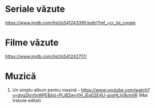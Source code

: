 # Seriale văzute  
  https://www.imdb.com/list/ls541243395/edit/?ref_=cr_lst_create  
# Filme văzute  
  https://www.imdb.com/list/ls541242717/
# Muzică    
  1. Un simplu album pentru mașină - https://www.youtube.com/watch?v=dvgZkm1xWPE&list=PLiB2wyVH_iEq02E4U-snsHLIjrBvlnIjR  (Mai trebuie editat)
